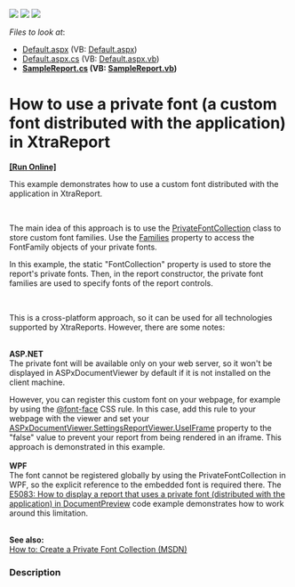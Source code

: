 <!-- default badges list -->
![](https://img.shields.io/endpoint?url=https://codecentral.devexpress.com/api/v1/VersionRange/128603777/13.2.8%2B)
[![](https://img.shields.io/badge/Open_in_DevExpress_Support_Center-FF7200?style=flat-square&logo=DevExpress&logoColor=white)](https://supportcenter.devexpress.com/ticket/details/E5198)
[![](https://img.shields.io/badge/📖_How_to_use_DevExpress_Examples-e9f6fc?style=flat-square)](https://docs.devexpress.com/GeneralInformation/403183)
<!-- default badges end -->
<!-- default file list -->
*Files to look at*:

* [Default.aspx](./CS/E5198/Default.aspx) (VB: [Default.aspx](./VB/E5198/Default.aspx))
* [Default.aspx.cs](./CS/E5198/Default.aspx.cs) (VB: [Default.aspx.vb](./VB/E5198/Default.aspx.vb))
* **[SampleReport.cs](./CS/E5198/SampleReport.cs) (VB: [SampleReport.vb](./VB/E5198/SampleReport.vb))**
<!-- default file list end -->
# How to use a private font (a custom font distributed with the application) in XtraReport
<!-- run online -->
**[[Run Online]](https://codecentral.devexpress.com/128603777/)**
<!-- run online end -->


<p>This example demonstrates how to use a custom font distributed with the application in XtraReport.</p>
<br />
<p>The main idea of this approach is to use the <a href="http://msdn.microsoft.com/en-us/library/system.drawing.text.privatefontcollection%28v=vs.110%29.aspx"><u>PrivateFontCollection</u></a> class to store custom font families. Use the <a href="http://msdn.microsoft.com/en-us/library/system.drawing.text.fontcollection.families%28v=vs.110%29.aspx"><u>Families</u></a> property to access the FontFamily objects of your private fonts.</p>
<p>In this example, the static "FontCollection" property is used to store the report's private fonts. Then, in the report constructor, the private font families are used to specify fonts of the report controls.</p>
<p><strong><br /> </strong></p>
<p>This is a cross-platform approach, so it can be used for all technologies supported by XtraReports. However, there are some notes:</p>
<p><strong><br /> </strong><strong>ASP.NET<br /> </strong>The private font will be available only on your web server, so it won't be displayed in ASPxDocumentViewer by default if it is not installed on the client machine.</p>
<p>However, you can register this custom font on your webpage, for example by using the <a href="http://www.w3schools.com/cssref/css3_pr_font-face_rule.asp"><u>@font-face</u></a> CSS rule. In this case, add this rule to your webpage with the viewer and set your <a href="https://documentation.devexpress.com/#XtraReports/DevExpressXtraReportsWebDocumentViewerDocumentViewerReportViewerSettings_UseIFrametopic"><u>ASPxDocumentViewer.SettingsReportViewer.UseIFrame</u></a> property to the "false" value to prevent your report from being rendered in an iframe. This approach is demonstrated in this example.<br /><br /><strong>WPF</strong><br />The font cannot be registered globally by using the PrivateFontCollection in WPF, so the explicit reference to the embedded font is required there. The <a href="https://www.devexpress.com/Support/Center/p/E5083">E5083: How to display a report that uses a private font (distributed with the application) in DocumentPreview</a> code example demonstrates how to work around this limitation.<br /><br /></p>
<p><strong>See also:</strong><br /> <a href="http://msdn.microsoft.com/en-us/library/y505zzfw%28v=vs.110%29.aspx"><u>How to: Create a Private Font Collection (MSDN)</u></a></p>


<h3>Description</h3>

<p><br />
</p>

<br/>


